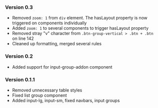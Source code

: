 ### Version 0.3 ###
* Removed `zoom: 1` from `div` element. The hasLayout property is now triggered on components individually
* Added `zoom: 1` to several components to trigger hasLayout property
* Removed stray "v" character from `.btn-group-vertical > .btn + .btn` on line 142
* Cleaned up formatting, merged several rules

### Version 0.2 ###
* Added support for input-group-addon component

### Version 0.1.1 ###
* Removed unnecessary table styles
* Fixed list group component
* Added input-lg, input-sm, fixed navbars, input groups